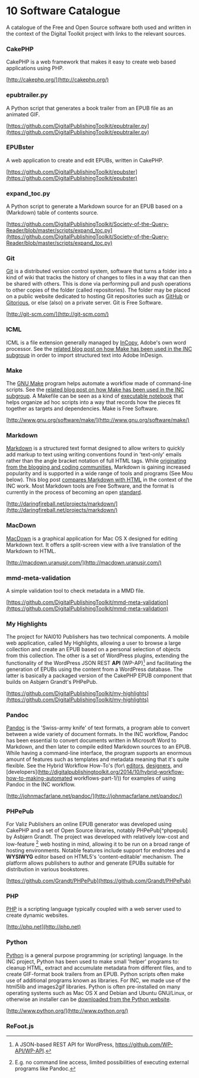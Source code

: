 ﻿# 10 Software Catalogue 

A catalogue of the Free and Open Source software both used and written in the context of the Digital Toolkit project with links to the relevant sources. 


### CakePHP 

CakePHP is a web framework that makes it easy to create web based applications using PHP. 

[http://cakephp.org/](http://cakephp.org/) 


### epubtrailer.py 

A Python script that generates a book trailer from an EPUB file as an animated GIF. 

[https://github.com/DigitalPublishingToolkit/epubtrailer.py](https://github.com/DigitalPublishingToolkit/epubtrailer.py) 


### EPUBster 

A web application to create and edit EPUBs, written in CakePHP. 

[https://github.com/DigitalPublishingToolkit/epubster](https://github.com/DigitalPublishingToolkit/epubster) 


### expand_toc.py 

A Python script to generate a Markdown source for an EPUB based on a (Markdown) table of contents source. 

[https://github.com/DigitalPublishingToolkit/Society-of-the-Query-Reader/blob/master/scripts/expand_toc.py](https://github.com/DigitalPublishingToolkit/Society-of-the-Query-Reader/blob/master/scripts/expand_toc.py) 


### Git 

[Git](http://git-scm.com/) is a distributed version control system, software that turns a folder into a kind of wiki that tracks the history of changes to files in a way that can then be shared with others. This is done via performing pull and push operations to other copies of the folder (called repositories). The folder may be placed on a public website dedicated to hosting Git repositories such as [GitHub](http://github.com/) or [Gitorious](http://gitorious.org/), or else (also) on a private server. Git is Free Software. 

[http://git-scm.com/](http://git-scm.com/) 


### ICML 

ICML is a file extension generally managed by [InCopy](https://creative.adobe.com/products/incopy), Adobe's own word processor. See the [related blog post on how Make has been used in the INC subgroup](http://digitalpublishingtoolkit.org/2014/10/markdown-to-indesign-with-pandoc-via-icml/) in order to import structured text into Adobe InDesign. 


### Make 

The [GNU Make](http://www.gnu.org/software/make/) program helps automate a workflow made of command-line scripts. See the [related blog post on how Make has been used in the INC subgroup](http://digitalpublishingtoolkit.org/2014/10/make-book/). A Makefile can be seen as a kind of [executable notebook](http://zgp.org/static/scale12x/#) that helps organize ad hoc scripts into a way that records how the pieces fit together as targets and dependencies. Make is Free Software. 

[http://www.gnu.org/software/make/](http://www.gnu.org/software/make/) 


### Markdown 

[Markdown](http://daringfireball.net/projects/markdown/) is a structured text format designed to allow writers to quickly add markup to text using writing conventions found in 'text-only' emails rather than the angle bracket notation of full HTML tags. While [originating from the blogging and coding communities](http://en.wikipedia.org/wiki/Markdown#History), Markdown is gaining increased popularity and is supported in a wide range of tools and programs (See Mou below). This blog post [compares Markdown with HTML](http://digitalpublishingtoolkit.org/2014/04/mark-me-up-mark-me-down/) in the context of the INC work. Most Markdown tools are Free Software, and the format is currently in the process of becoming an open [standard](http://blog.codinghorror.com/standard-markdown-is-now-common-markdown/). 

[http://daringfireball.net/projects/markdown/](http://daringfireball.net/projects/markdown/) 


### MacDown 

[MacDown](http://macdown.uranusjr.com/) is a graphical application for Mac OS X designed for editing 
Markdown text. It offers a split-screen view with a live translation of the Markdown to HTML. 

[http://macdown.uranusjr.com/](http://macdown.uranusjr.com/) 


### mmd-meta-validation 

A simple validation tool to check metadata in a MMD file. 

[https://github.com/DigitalPublishingToolkit/mmd-meta-validation](https://github.com/DigitalPublishingToolkit/mmd-meta-validation) 


### My Highlights 

The project for NAI010 Publishers has two technical components. A mobile web application, called My Highlights, allowing a user to browse a large collection and create an EPUB based on a personal selection of objects from this collection. The other is a set of WordPress plugins, extending the functionality of the WordPress JSON REST **API** (WP-AP)[^wp-api] and facilitating the generation of EPUBs using the content from a WordPress database. The latter is basically a packaged version of the CakePHP EPUB component that builds on Asbjørn Grandt's PHPePub. 

[https://github.com/DigitalPublishingToolkit/my-highlights](https://github.com/DigitalPublishingToolkit/my-highlights) 


### Pandoc 

[Pandoc](http://johnmacfarlane.net/pandoc/) is the 'Swiss-army knife' of text formats, a program able to convert between a wide variety of document formats. In the INC workflow, Pandoc has been essential to convert documents written in Microsoft Word to Markdown, and then later to compile edited Markdown sources to an EPUB. While having a command-line interface, the program supports an enormous amount of features such as templates and metadata meaning that it's quite flexible. See the Hybrid Workflow How-To's (for\ [editors](http://digitalpublishingtoolkit.org/2014/10/hybrid-workflow-how-to-introduction-editing-steps/), [designers](http://digitalpublishingtoolkit.org/2014/10/markdown-to-indesign-with-pandoc-via-icml/), and [developers](http://digitalpublishingtoolkit.org/2014/10/hybrid-workflow-how-to-making-automated workflows-part-1/)) for examples of using Pandoc in the INC workflow. 

[http://johnmacfarlane.net/pandoc/](http://johnmacfarlane.net/pandoc/) 


### PHPePub 

For Valiz Publishers an online EPUB generator was developed using CakePHP and a set of Open Source libraries, notably PHPePub[^phpepub] by Asbjørn Grandt. The project was developed with relatively low-cost and low-feature [^low-feature-explanation] web hosting in mind, allowing it to be run on a broad range of hosting environments. Notable features include support for endnotes and a **WYSIWYG** editor based on HTML5's 'content-editable' mechanism. The platform allows publishers to author and generate EPUBs suitable for distribution in various bookstores. 

[https://github.com/Grandt/PHPePub](https://github.com/Grandt/PHPePub) 

[^wp-api]:A JSON-based REST API for WordPress, https://github.com/WP-API/WP-API. 

[^low-feature-explanation]: E.g. no command line access, limited possibilities of executing external programs like Pandoc. 


### PHP 

[PHP](http://php.net) is a scripting language typically coupled with a web server used to create dynamic websites. 

[http://php.net](http://php.net) 

 
### Python 

[Python](https://www.python.org/) is a general purpose programming (or scripting) language. In the INC project, Python has been used to make small 'helper' programs to: cleanup HTML, extract and accumulate metadata from different files, and to create GIF-format book trailers from an EPUB. Python scripts often make use of additional programs known as libraries. For INC, we made use of the html5lib and images2gif libraries. Python is often pre-installed on many operating systems such as Mac OS X and Debian and Ubuntu GNU/Linux, or otherwise an installer can be [downloaded from the Python website](https://www.python.org/downloads/). 

[http://www.python.org/](http://www.python.org/) 


### ReFoot.js 


